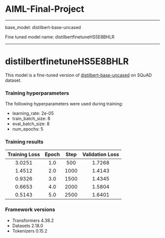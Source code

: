 # AIML-Final-Project
---
base_model: distilbert-base-uncased

Fine tuned model name: distilbertfinetuneHS5E8BHLR

---


# distilbertfinetuneHS5E8BHLR

This model is a fine-tuned version of [distilbert-base-uncased](https://huggingface.co/distilbert-base-uncased) on SQuAD dataset.


### Training hyperparameters

The following hyperparameters were used during training:
- learning_rate: 2e-05
- train_batch_size: 8
- eval_batch_size: 8
- num_epochs: 5

### Training results

| Training Loss | Epoch | Step | Validation Loss |
|:-------------:|:-----:|:----:|:---------------:|
| 3.0251        | 1.0   | 500  | 1.7268          |
| 1.4512        | 2.0   | 1000 | 1.4143          |
| 0.9326        | 3.0   | 1500 | 1.4345          |
| 0.6653        | 4.0   | 2000 | 1.5804          |
| 0.5143        | 5.0   | 2500 | 1.6401          |


### Framework versions

- Transformers 4.38.2
- Datasets 2.18.0
- Tokenizers 0.15.2
